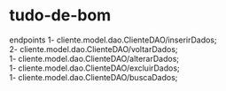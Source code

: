 # tudo-de-bom
endpoints
1- cliente.model.dao.ClienteDAO/inserirDados;<br>
2- cliente.model.dao.ClienteDAO/voltarDados;<br>
1- cliente.model.dao.ClienteDAO/alterarDados;<br>
1- cliente.model.dao.ClienteDAO/excluirDados;<br>
1- cliente.model.dao.ClienteDAO/buscaDados;<br>
